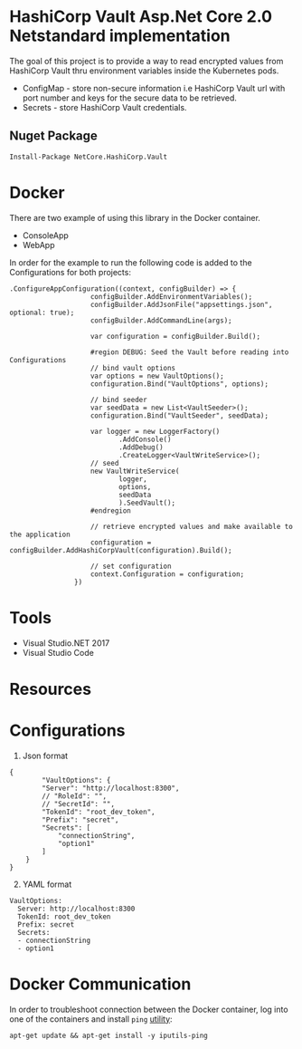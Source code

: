# HashiCorp Vault Asp.Net Core 2.0 Netstandard implementation
The goal of this project is to provide a way to read encrypted values from HashiCorp Vault thru environment variables inside the
Kubernetes pods.

- ConfigMap - store non-secure information i.e HashiCorp Vault url with port number and keys for the secure data to be retrieved.
- Secrets - store HashiCorp Vault credentials.
## Nuget Package

```
Install-Package NetCore.HashiCorp.Vault
```

# Docker
There are two example of using this library in the Docker container.
- ConsoleApp
- WebApp

In order for the example to run the following code is added to the Configurations for both projects:
```
.ConfigureAppConfiguration((context, configBuilder) => {
                    configBuilder.AddEnvironmentVariables();
                    configBuilder.AddJsonFile("appsettings.json", optional: true);
                    configBuilder.AddCommandLine(args);

                    var configuration = configBuilder.Build();

                    #region DEBUG: Seed the Vault before reading into Configurations
                    // bind vault options
                    var options = new VaultOptions();
                    configuration.Bind("VaultOptions", options);

                    // bind seeder
                    var seedData = new List<VaultSeeder>();
                    configuration.Bind("VaultSeeder", seedData);

                    var logger = new LoggerFactory()
                           .AddConsole()
                           .AddDebug()
                           .CreateLogger<VaultWriteService>();
                    // seed
                    new VaultWriteService(
                           logger,
                           options,
                           seedData
                           ).SeedVault();
                    #endregion

                    // retrieve encrypted values and make available to the application
                    configuration = configBuilder.AddHashiCorpVault(configuration).Build();

                    // set configuration
                    context.Configuration = configuration;
                })
```

# Tools
- Visual Studio.NET 2017
- Visual Studio Code

# Resources

# Configurations

1. Json format
```
{
        "VaultOptions": {
        "Server": "http://localhost:8300",
        // "RoleId": "",
        // "SecretId": "",
        "TokenId": "root_dev_token",
        "Prefix": "secret",
        "Secrets": [
            "connectionString",
            "option1"
        ]
    }
}
```
2. YAML format
```
VaultOptions:
  Server: http://localhost:8300
  TokenId: root_dev_token
  Prefix: secret
  Secrets:
  - connectionString
  - option1
```

# Docker Communication
In order to troubleshoot connection between the Docker container, log into one of the containers and install `ping` [utility](https://stackoverflow.com/questions/39901311/docker-ubuntu-bash-ping-command-not-found):
```
apt-get update && apt-get install -y iputils-ping
```
